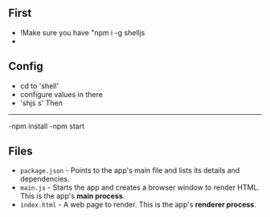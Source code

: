 First
--------------------
  - !Make sure you have "npm i -g shelljs
  - 
Config
---------------------

  - cd to 'shell'
  - configure values in there
  - 'shjs s' 
Then
-------------------

  -npm install
  -npm start

Files
---------------

- `package.json` - Points to the app's main file and lists its details and dependencies.
- `main.js` - Starts the app and creates a browser window to render HTML. This is the app's **main process**.
- `index.html` - A web page to render. This is the app's **renderer process**.
